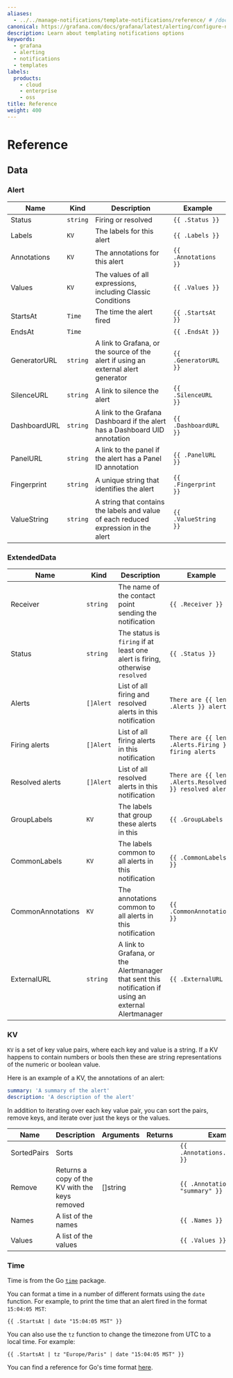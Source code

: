 ```yaml
---
aliases:
  - ../../manage-notifications/template-notifications/reference/ # /docs/grafana/<GRAFANA_VERSION>/alerting/manage-notifications/template-notifications/reference/
canonical: https://grafana.com/docs/grafana/latest/alerting/configure-notifications/template-notifications/reference/
description: Learn about templating notifications options
keywords:
  - grafana
  - alerting
  - notifications
  - templates
labels:
  products:
    - cloud
    - enterprise
    - oss
title: Reference
weight: 400
---
```


# Reference

## Data

### Alert

| Name         | Kind     | Description                                                                         | Example               |
| ------------ | -------- | ----------------------------------------------------------------------------------- | --------------------- |
| Status       | `string` | Firing or resolved                                                                  | `{{ .Status }}`       |
| Labels       | `KV`     | The labels for this alert                                                           | `{{ .Labels }}`       |
| Annotations  | `KV`     | The annotations for this alert                                                      | `{{ .Annotations }}`  |
| Values       | `KV`     | The values of all expressions, including Classic Conditions                         | `{{ .Values }}`       |
| StartsAt     | `Time`   | The time the alert fired                                                            | `{{ .StartsAt }}`     |
| EndsAt       | `Time`   |                                                                                     | `{{ .EndsAt }}`       |
| GeneratorURL | `string` | A link to Grafana, or the source of the alert if using an external alert generator  | `{{ .GeneratorURL }}` |
| SilenceURL   | `string` | A link to silence the alert                                                         | `{{ .SilenceURL }}`   |
| DashboardURL | `string` | A link to the Grafana Dashboard if the alert has a Dashboard UID annotation         | `{{ .DashboardURL }}` |
| PanelURL     | `string` | A link to the panel if the alert has a Panel ID annotation                          | `{{ .PanelURL }}`     |
| Fingerprint  | `string` | A unique string that identifies the alert                                           | `{{ .Fingerprint }}`  |
| ValueString  | `string` | A string that contains the labels and value of each reduced expression in the alert | `{{ .ValueString }}`  |

### ExtendedData

| Name              | Kind      | Description                                                                                          | Example                                                |
| ----------------- | --------- | ---------------------------------------------------------------------------------------------------- | ------------------------------------------------------ |
| Receiver          | `string`  | The name of the contact point sending the notification                                               | `{{ .Receiver }}`                                      |
| Status            | `string`  | The status is `firing` if at least one alert is firing, otherwise `resolved`                         | `{{ .Status }}`                                        |
| Alerts            | `[]Alert` | List of all firing and resolved alerts in this notification                                          | `There are {{ len .Alerts }} alerts`                   |
| Firing alerts     | `[]Alert` | List of all firing alerts in this notification                                                       | `There are {{ len .Alerts.Firing }} firing alerts`     |
| Resolved alerts   | `[]Alert` | List of all resolved alerts in this notification                                                     | `There are {{ len .Alerts.Resolved }} resolved alerts` |
| GroupLabels       | `KV`      | The labels that group these alerts in this                                                           | `{{ .GroupLabels }}`                                   |
| CommonLabels      | `KV`      | The labels common to all alerts in this notification                                                 | `{{ .CommonLabels }}`                                  |
| CommonAnnotations | `KV`      | The annotations common to all alerts in this notification                                            | `{{ .CommonAnnotations }}`                             |
| ExternalURL       | `string`  | A link to Grafana, or the Alertmanager that sent this notification if using an external Alertmanager | `{{ .ExternalURL }}`                                   |

### KV

`KV` is a set of key value pairs, where each key and value is a string. If a KV happens to contain numbers or bools then these are string representations of the numeric or boolean value.

Here is an example of a KV, the annotations of an alert:

```yaml
summary: 'A summary of the alert'
description: 'A description of the alert'
```

In addition to iterating over each key value pair, you can sort the pairs, remove keys, and iterate over just the keys or the values.

| Name        | Description                                    | Arguments | Returns | Example                               |
| ----------- | ---------------------------------------------- | --------- | ------- | ------------------------------------- |
| SortedPairs | Sorts                                          |           |         | `{{ .Annotations.SortedPairs }}`      |
| Remove      | Returns a copy of the KV with the keys removed | []string  |         | `{{ .Annotations.Remove "summary" }}` |
| Names       | A list of the names                            |           |         | `{{ .Names }}`                        |
| Values      | A list of the values                           |           |         | `{{ .Values }}`                       |

### Time

Time is from the Go [`time`](https://pkg.go.dev/time#Time) package.

You can format a time in a number of different formats using the `date` function.
For example, to print the time that an alert fired in the format `15:04:05 MST`:

```
{{ .StartsAt | date "15:04:05 MST" }}
```

You can also use the `tz` function to change the timezone from UTC to a local time. For example:

```
{{ .StartsAt | tz "Europe/Paris" | date "15:04:05 MST" }}
```

You can find a reference for Go's time format [here](https://pkg.go.dev/time#pkg-constants).
